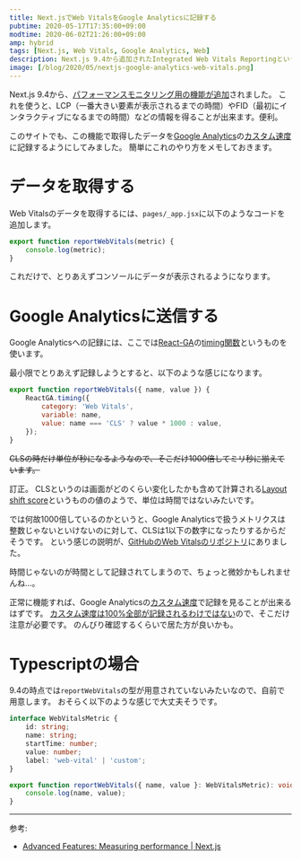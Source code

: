 ```yaml
---
title: Next.jsでWeb VitalsをGoogle Analyticsに記録する
pubtime: 2020-05-17T17:35:00+09:00
modtime: 2020-06-02T21:26:00+09:00
amp: hybrid
tags: [Next.js, Web Vitals, Google Analytics, Web]
description: Next.js 9.4から追加されたIntegrated Web Vitals Reportingという機能を使って、LCPやらFIDやらのWeb VitalsをGoogle Analyticsのカスタム速度に記録する方法です。Google Analyticsへの記録にはReact-GAを使っています。
image: [/blog/2020/05/nextjs-google-analytics-web-vitals.png]
---
```


Next.js 9.4から、[パフォーマンスモニタリング用の機能が追加](https://nextjs.org/blog/next-9-4#integrated-web-vitals-reporting)されました。
これを使うと、LCP（一番大きい要素が表示されるまでの時間）やFID（最初にインタラクティブになるまでの時間）などの情報を得ることが出来ます。便利。

このサイトでも、この機能で取得したデータを[Google Analytics](https://analytics.google.com/analytics/web/)の[カスタム速度](https://developers.google.com/analytics/devguides/collection/analyticsjs/user-timings?hl=ja)に記録するようにしてみました。
簡単にこれのやり方をメモしておきます。


# データを取得する

Web Vitalsのデータを取得するには、`pages/_app.jsx`に以下のようなコードを追加します。

``` javascript
export function reportWebVitals(metric) {
    console.log(metric);
}
```

これだけで、とりあえずコンソールにデータが表示されるようになります。


# Google Analyticsに送信する

Google Analyticsへの記録には、ここでは[React-GA](https://github.com/react-ga/react-ga)の[timing関数](https://github.com/react-ga/react-ga#reactgatimingargs)というものを使います。

最小限でとりあえず記録しようとすると、以下のような感じになります。

``` javascript
export function reportWebVitals({ name, value }) {
    ReactGA.timing({
        category: 'Web Vitals',
        variable: name,
        value: name === 'CLS' ? value * 1000 : value,
    });
}
```

~~CLSの時だけ単位が秒になるようなので、そこだけ1000倍してミリ秒に揃えています。~~

<PS date="2020-06-02" level={2}>

訂正。
CLSというのは画面がどのくらい変化したかも含めて計算される[Layout shift score](https://web.dev/cls/#layout-shift-score)というものの値のようで、単位は時間ではないみたいです。

では何故1000倍しているのかというと、Google Analyticsで扱うメトリクスは整数じゃないといけないのに対して、CLSは1以下の数字になったりするからだそうです。
という感じの説明が、[GitHubのWeb Vitalsのリポジトリ](https://github.com/GoogleChrome/web-vitals#using-analyticsjs)にありました。

時間じゃないのが時間として記録されてしまうので、ちょっと微妙かもしれませんね…。

</PS>

正常に機能すれば、Google Analyticsの[カスタム速度](https://analytics.google.com/analytics/web/#/report/content-site-speed-user-timings/)で記録を見ることが出来るはずです。
[カスタム速度は100%全部が記録されるわけではない](https://developers.google.com/analytics/devguides/collection/analyticsjs/user-timings?hl=ja#sampling_considerations)ので、そこだけ注意が必要です。
のんびり確認するくらいで居た方が良いかも。


# Typescriptの場合

9.4の時点では`reportWebVitals`の型が用意されていないみたいなので、自前で用意します。
おそらく以下のような感じで大丈夫そうです。

``` typescript
interface WebVitalsMetric {
    id: string;
    name: string;
    startTime: number;
    value: number;
    label: 'web-vital' | 'custom';
}

export function reportWebVitals({ name, value }: WebVitalsMetric): void {
    console.log(name, value);
}
```

---

参考:
- [Advanced Features: Measuring performance | Next.js](https://nextjs.org/docs/advanced-features/measuring-performance)

